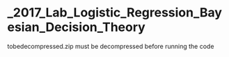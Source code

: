 # _2017_Lab_Logistic_Regression_Bayesian_Decision_Theory



tobedecompressed.zip must be decompressed before running the code
